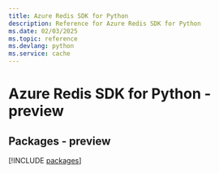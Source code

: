 ```yaml
---
title: Azure Redis SDK for Python
description: Reference for Azure Redis SDK for Python
ms.date: 02/03/2025
ms.topic: reference
ms.devlang: python
ms.service: cache
---
```

# Azure Redis SDK for Python - preview
## Packages - preview
[!INCLUDE [packages](redis-index.md)]
